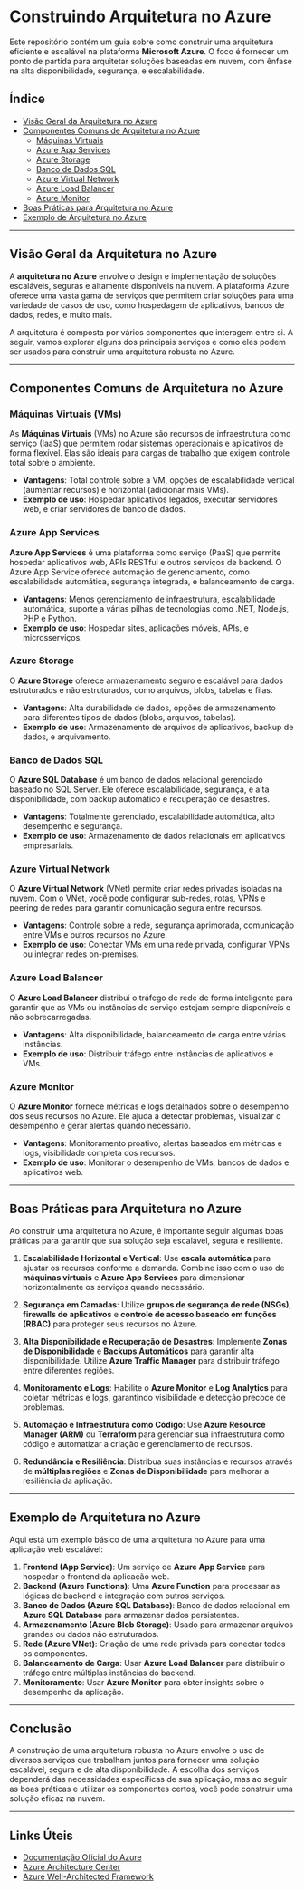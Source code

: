 # **Construindo Arquitetura no Azure**

Este repositório contém um guia sobre como construir uma arquitetura eficiente e escalável na plataforma **Microsoft Azure**. O foco é fornecer um ponto de partida para arquitetar soluções baseadas em nuvem, com ênfase na alta disponibilidade, segurança, e escalabilidade.

## **Índice**

- [Visão Geral da Arquitetura no Azure](#visão-geral-da-arquitetura-no-azure)
- [Componentes Comuns de Arquitetura no Azure](#componentes-comuns-de-arquitetura-no-azure)
  - [Máquinas Virtuais](#máquinas-virtuais)
  - [Azure App Services](#azure-app-services)
  - [Azure Storage](#azure-storage)
  - [Banco de Dados SQL](#banco-de-dados-sql)
  - [Azure Virtual Network](#azure-virtual-network)
  - [Azure Load Balancer](#azure-load-balancer)
  - [Azure Monitor](#azure-monitor)
- [Boas Práticas para Arquitetura no Azure](#boas-práticas-para-arquitetura-no-azure)
- [Exemplo de Arquitetura no Azure](#exemplo-de-arquitetura-no-azure)

---

## **Visão Geral da Arquitetura no Azure**

A **arquitetura no Azure** envolve o design e implementação de soluções escaláveis, seguras e altamente disponíveis na nuvem. A plataforma Azure oferece uma vasta gama de serviços que permitem criar soluções para uma variedade de casos de uso, como hospedagem de aplicativos, bancos de dados, redes, e muito mais.

A arquitetura é composta por vários componentes que interagem entre si. A seguir, vamos explorar alguns dos principais serviços e como eles podem ser usados para construir uma arquitetura robusta no Azure.

---

## **Componentes Comuns de Arquitetura no Azure**

### **Máquinas Virtuais (VMs)**

As **Máquinas Virtuais** (VMs) no Azure são recursos de infraestrutura como serviço (IaaS) que permitem rodar sistemas operacionais e aplicativos de forma flexível. Elas são ideais para cargas de trabalho que exigem controle total sobre o ambiente.

- **Vantagens**: Total controle sobre a VM, opções de escalabilidade vertical (aumentar recursos) e horizontal (adicionar mais VMs).
- **Exemplo de uso**: Hospedar aplicativos legados, executar servidores web, e criar servidores de banco de dados.

### **Azure App Services**

**Azure App Services** é uma plataforma como serviço (PaaS) que permite hospedar aplicativos web, APIs RESTful e outros serviços de backend. O Azure App Service oferece automação de gerenciamento, como escalabilidade automática, segurança integrada, e balanceamento de carga.

- **Vantagens**: Menos gerenciamento de infraestrutura, escalabilidade automática, suporte a várias pilhas de tecnologias como .NET, Node.js, PHP e Python.
- **Exemplo de uso**: Hospedar sites, aplicações móveis, APIs, e microsserviços.

### **Azure Storage**

O **Azure Storage** oferece armazenamento seguro e escalável para dados estruturados e não estruturados, como arquivos, blobs, tabelas e filas.

- **Vantagens**: Alta durabilidade de dados, opções de armazenamento para diferentes tipos de dados (blobs, arquivos, tabelas).
- **Exemplo de uso**: Armazenamento de arquivos de aplicativos, backup de dados, e arquivamento.

### **Banco de Dados SQL**

O **Azure SQL Database** é um banco de dados relacional gerenciado baseado no SQL Server. Ele oferece escalabilidade, segurança, e alta disponibilidade, com backup automático e recuperação de desastres.

- **Vantagens**: Totalmente gerenciado, escalabilidade automática, alto desempenho e segurança.
- **Exemplo de uso**: Armazenamento de dados relacionais em aplicativos empresariais.

### **Azure Virtual Network**

O **Azure Virtual Network** (VNet) permite criar redes privadas isoladas na nuvem. Com o VNet, você pode configurar sub-redes, rotas, VPNs e peering de redes para garantir comunicação segura entre recursos.

- **Vantagens**: Controle sobre a rede, segurança aprimorada, comunicação entre VMs e outros recursos no Azure.
- **Exemplo de uso**: Conectar VMs em uma rede privada, configurar VPNs ou integrar redes on-premises.

### **Azure Load Balancer**

O **Azure Load Balancer** distribui o tráfego de rede de forma inteligente para garantir que as VMs ou instâncias de serviço estejam sempre disponíveis e não sobrecarregadas.

- **Vantagens**: Alta disponibilidade, balanceamento de carga entre várias instâncias.
- **Exemplo de uso**: Distribuir tráfego entre instâncias de aplicativos e VMs.

### **Azure Monitor**

O **Azure Monitor** fornece métricas e logs detalhados sobre o desempenho dos seus recursos no Azure. Ele ajuda a detectar problemas, visualizar o desempenho e gerar alertas quando necessário.

- **Vantagens**: Monitoramento proativo, alertas baseados em métricas e logs, visibilidade completa dos recursos.
- **Exemplo de uso**: Monitorar o desempenho de VMs, bancos de dados e aplicativos web.

---

## **Boas Práticas para Arquitetura no Azure**

Ao construir uma arquitetura no Azure, é importante seguir algumas boas práticas para garantir que sua solução seja escalável, segura e resiliente.

1. **Escalabilidade Horizontal e Vertical**: Use **escala automática** para ajustar os recursos conforme a demanda. Combine isso com o uso de **máquinas virtuais** e **Azure App Services** para dimensionar horizontalmente os serviços quando necessário.
   
2. **Segurança em Camadas**: Utilize **grupos de segurança de rede (NSGs)**, **firewalls de aplicativos** e **controle de acesso baseado em funções (RBAC)** para proteger seus recursos no Azure.

3. **Alta Disponibilidade e Recuperação de Desastres**: Implemente **Zonas de Disponibilidade** e **Backups Automáticos** para garantir alta disponibilidade. Utilize **Azure Traffic Manager** para distribuir tráfego entre diferentes regiões.

4. **Monitoramento e Logs**: Habilite o **Azure Monitor** e **Log Analytics** para coletar métricas e logs, garantindo visibilidade e detecção precoce de problemas.

5. **Automação e Infraestrutura como Código**: Use **Azure Resource Manager (ARM)** ou **Terraform** para gerenciar sua infraestrutura como código e automatizar a criação e gerenciamento de recursos.

6. **Redundância e Resiliência**: Distribua suas instâncias e recursos através de **múltiplas regiões** e **Zonas de Disponibilidade** para melhorar a resiliência da aplicação.

---

## **Exemplo de Arquitetura no Azure**

Aqui está um exemplo básico de uma arquitetura no Azure para uma aplicação web escalável:

1. **Frontend (App Service)**: Um serviço de **Azure App Service** para hospedar o frontend da aplicação web.
2. **Backend (Azure Functions)**: Uma **Azure Function** para processar as lógicas de backend e integração com outros serviços.
3. **Banco de Dados (Azure SQL Database)**: Banco de dados relacional em **Azure SQL Database** para armazenar dados persistentes.
4. **Armazenamento (Azure Blob Storage)**: Usado para armazenar arquivos grandes ou dados não estruturados.
5. **Rede (Azure VNet)**: Criação de uma rede privada para conectar todos os componentes.
6. **Balanceamento de Carga**: Usar **Azure Load Balancer** para distribuir o tráfego entre múltiplas instâncias do backend.
7. **Monitoramento**: Usar **Azure Monitor** para obter insights sobre o desempenho da aplicação.

---

## **Conclusão**

A construção de uma arquitetura robusta no Azure envolve o uso de diversos serviços que trabalham juntos para fornecer uma solução escalável, segura e de alta disponibilidade. A escolha dos serviços dependerá das necessidades específicas de sua aplicação, mas ao seguir as boas práticas e utilizar os componentes certos, você pode construir uma solução eficaz na nuvem.

---

## **Links Úteis**

- [Documentação Oficial do Azure](https://learn.microsoft.com/pt-br/azure/)
- [Azure Architecture Center](https://learn.microsoft.com/pt-br/azure/architecture/)
- [Azure Well-Architected Framework](https://learn.microsoft.com/pt-br/azure/architecture/framework/)
